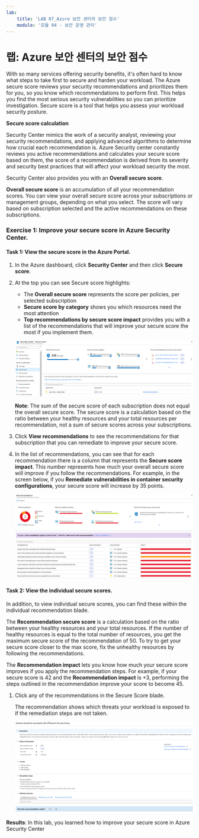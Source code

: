 ```yaml
---
lab:
    title: 'LAB 07_Azure 보안 센터의 보안 점수'
    module: '모듈 04 - 보안 운영 관리'
---
```


# 랩: Azure 보안 센터의 보안 점수

With so many services offering security benefits, it's often hard to know what steps to take first to secure and harden your workload. The Azure secure score reviews your security recommendations and prioritizes them for you, so you know which recommendations to perform first. This helps you find the most serious security vulnerabilities so you can prioritize investigation. Secure score is a tool that helps you assess your workload security posture.

**Secure score calculation**

Security Center mimics the work of a security analyst, reviewing your security recommendations, and applying advanced algorithms to determine how crucial each recommendation is.
Azure Security center constantly reviews you active recommendations and calculates your secure score based on them, the score of a recommendation is derived from its severity and security best practices that will affect your workload security the most.

Security Center also provides you with an **Overall secure score**. 

**Overall secure score** is an accumulation of all your recommendation scores. You can view your overall secure score across your subscriptions or management groups, depending on what you select. The score will vary based on subscription selected and the active recommendations on these subscriptions.



 
### Exercise 1: Improve your secure score in Azure Security Center.

#### Task 1: View the secure score in the Azure Portal.

1.  In the Azure dashboard, click **Security Center** and then click **Secure score**.
2.  At the top you can see Secure score highlights:

       - The **Overall secure score** represents the score per policies, per selected subscription
       - **Secure score by category** shows you which resources need the most attention
       - **Top recommendations by secure score impact** provides you with a list of the recommendations that will improve your secure score the most if you implement them.

 
       ![Screenshot](../Media/Module-4/94b1f8c6-0335-4401-8345-0625f438db7d.png)

    
      **Note**: The sum of the secure score of each subscription does not equal       the overall secure score. The secure score is a calculation based on the      ratio between your healthy resources and your total resources per     recommendation, not a sum of secure scores across your subscriptions. 


3.  Click **View recommendations** to see the recommendations for that subscription that you can remediate to improve your secure score.
4.  In the list of recommendations, you can see that for each recommendation there is a column that represents the **Secure score impact**. This number represents how much your overall secure score will improve if you follow the recommendations. For example, in the screen below, if you **Remediate vulnerabilities in container security configurations**, your secure score will increase by 35 points.

       ![Screenshot](../Media/Module-4/45893315-b503-4beb-8beb-20730b0fc9d3.png)

#### Task 2: View the individual secure scores.


In addition, to view individual secure scores, you can find these within the individual recommendation blade.  

The **Recommendation secure score** is a calculation based on the ratio between your healthy resources and your total resources. If the number of healthy resources is equal to the total number of resources, you get the maximum secure score of the recommendation of 50. To try to get your secure score closer to the max score, fix the unhealthy resources by following the recommendations.

The **Recommendation impact** lets you know how much your secure score improves if you apply the recommendation steps. For example, if your secure score is 42 and the **Recommendation impact** is +3, performing the steps outlined in the recommendation improve your score to become 45.


1.  Click any of the recommendations in the Secure Score blade.

    The recommendation shows which threats your workload is exposed to if the remediation steps are not taken.

     ![Screenshot](../Media/Module-4/a2266b39-71bf-4d32-90cc-4f437a28e3a5.png)



**Results**: In this lab, you learned how to improve your secure score in Azure Security Center
